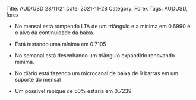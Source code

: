 Title: AUD/USD 28/11/21
Date: 2021-11-28
Category: Forex
Tags: AUDUSD, forex

* No mensal está rompendo LTA de um triângulo  e a mínima em 0.6990 é o alvo da continuidade da baixa.
* Está testando uma mínima em 0.7105

* No semanal está desenhando um triângulo expandido renovando mínima.

* No diário está fazendo um microcanal de baixa de 9 barras em um suporte do mensal
* Um possível repique de 50% estaria em 0.7239


